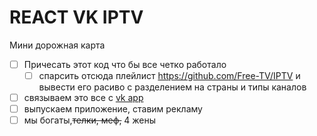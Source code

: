 # REACT VK IPTV

Мини дорожная карта

- [ ] Причесать этот код что бы все четко работало
  - [ ] спарсить отсюда плейлист https://github.com/Free-TV/IPTV и вывести его расиво с разделением на страны и типы каналов
- [ ] связываем это все с [vk app](https://dev.vk.com/mini-apps/getting-started)
- [ ] выпускаем приложение, ставим рекламу
- [ ] мы богаты,~~телки, меф,~~ 4 жены
